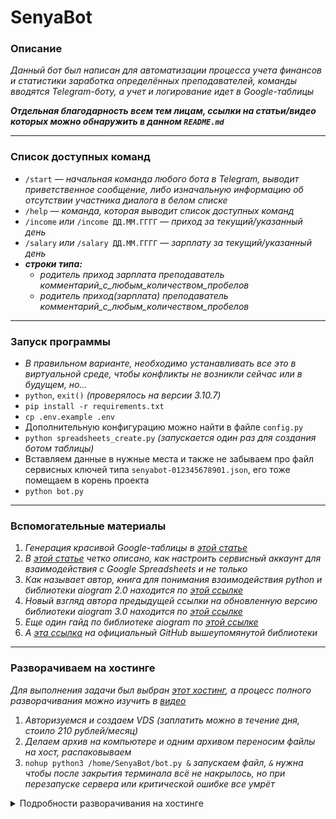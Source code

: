 # SenyaBot

### Описание

_Данный бот был написан для автоматизации процесса учета финансов и статистики заработка определённых преподавателей, команды вводятся Telegram-боту, а учет и логирование идет в Google-таблицы_

___Отдельная благодарность всем тем лицам, ссылки на статьи/видео которых можно обнаружить в данном `README.md`___

___

### Список доступных команд

* `/start` — _начальная команда любого бота в Telegram, выводит приветственное сообщение, либо изначальную информацию об отсутствии участника диалога в белом списке_
* `/help` — _команда, которая выводит список доступных команд_
* `/income` _или_ `/income ДД.ММ.ГГГГ` — _приход за текущий/указанный день_
* `/salary` _или_ `/salary ДД.ММ.ГГГГ` — _зарплату за текущий/указанный день_
* ___строки типа:___
  * _родитель приход зарплата преподаватель комментарий_c_любым_количеством_пробелов_
  * _родитель приход(зарплата) преподаватель комментарий_c_любым_количеством_пробелов_

___


### Запуск программы

* _В правильном варианте, необходимо устанавливать все это в виртуальной среде, чтобы конфликты не возникли сейчас или в будущем, но..._
* `python`, `exit()` _(проверялось на версии 3.10.7)_
* `pip install -r requirements.txt`
* `cp .env.example .env`
* Дополнительную конфигурацию можно найти в файле `config.py`
* `python spreadsheets_create.py` _(запускается один раз для создания ботом таблицы)_
* Вставляем данные в нужные места и также не забываем про файл сервисных ключей типа `senyabot-012345678901.json`, его тоже помещаем в корень проекта
* `python bot.py`

___

### Вспомогательные материалы

1. _Генерация красивой Google-таблицы в [этой статье](https://habr.com/ru/post/305378/)_
2. _В [этой статье](https://habr.com/ru/post/483302/) четко описано, как настроить сервисный аккаунт для взаимодействия с Google Spreadsheets и не только_
3. _Как называет автор, книга для понимания взаимодействия python и библиотеки aiogram 2.0 находится по [этой ссылке](https://mastergroosha.github.io/aiogram-2-guide/)_
4. _Новый взгляд автора предыдущей ссылки на обновленную версию библиотеки aiogram 3.0 находится по [этой ссылке](https://mastergroosha.github.io/aiogram-3-guide/)_
5. _Еще один гайд по библиотеке aiogram по [этой ссылке](https://surik00.gitbooks.io/aiogram-lessons/content/)_
6. _А [эта ссылка](https://docs.aiogram.dev/ru/latest/index.html) на официальный GitHub вышеупомянутой библиотеки_

___

### Разворачиваем на хостинге

_Для выполнения задачи был выбран [этот хостинг](https://cp.beget.com/), а процесс полного разворачивания можно изучить в [видео](https://www.youtube.com/watch?v=ibwjI6mKwLM)_

1. _Авторизуемся и создаем VDS (заплатить можно в течение дня, стоило 210 рублей/месяц)_
2. _Делаем архив на компьютере и одним архивом переносим файлы на хост, распаковываем_
3. `nohup python3 /home/SenyaBot/bot.py &` _запускаем файл, `&` нужна чтобы после закрытия терминала всё не накрылось, но при перезапуске сервера или критической ошибке все умрёт_

<details>
<summary>Подробности разворачивания на хостинге</summary>

<br>
 
_Для того чтобы бот сам запускался после перезапуска сервера или при падении скрипта, необходимо:_

* Создать скрипт его запуска в одной из папок (на сколько я понял, в зависимости от версии Ubuntu)
  * `/usr/lib/systemd/system`
  * `/etc/init.d`
* Название скрипта `senyabot.service`, рабочая директория `/home/SenyaBot`, путь до главного файла бота `/home/SenyaBot/bot.py` —  это то, что точно необходимо будет изменить
```
#!/bin/bash
### BEGIN INIT INFO
# Provides:          haltusbpower
# Required-Start:    $all
# Required-Stop:
# Default-Start:     2 3 4 5
# Default-Stop:
# Short-Description: SenyaBot
### END INIT INFO

[Unit]
Description=SenyaBot
After=syslog.target
After=network.target

[Service]
Type=simple
User=root
WorkingDirectory=/home/SenyaBot
ExecStart=nohup python3 /home/SenyaBot/bot.py &
RestartSec=10
Restart=always

[Install]
WantedBy=multi-user.target
```

* `sudo systemctl daemon-reload` — Перезагружаем список всех служб после каждого редактирования этого файла
* `sudo systemctl enable senyabot.service` — включаем службу, чтобы не отключалась при перезапуске
* Так же у нас есть другой список доступных команд:
  * `sudo systemctl start senyabot.service` — запустить службу
  * `sudo systemctl stop senyabot.service` — остановить службу
  * `sudo systemctl status senyabot.service` — посмотреть статус, работает или нет
* Подробности можно найти в [этой статье](https://thecode.media/systemctl/)

</details>
